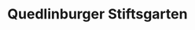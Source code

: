 ---
title: "Quedlinburger Stiftsgarten"
url: /quedlinburg/quedlinburger-stiftsgarten/
shop: Blumen
---
